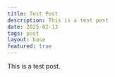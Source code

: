 ```yaml
---
title: Test Post
description: This is a test post
date: 2025-02-13
tags: post
layout: base
featured: true
---
```


This is a test post.
